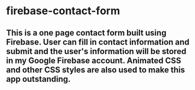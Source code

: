 # firebase-contact-form

## This is a one page contact form built using Firebase. User can fill in contact information and submit and the user's information will be stored in my Google Firebase account. Animated CSS and other CSS styles are also used to make this app outstanding.
